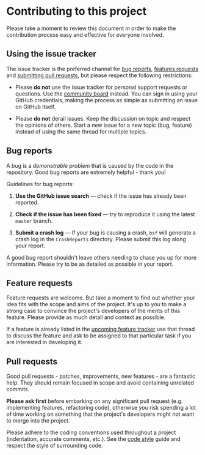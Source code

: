 # Contributing to this project

Please take a moment to review this document in order to make the contribution process easy and effective for everyone involved.

## Using the issue tracker

The issue tracker is the preferred channel for [bug reports](#bugs), [features requests](#features) and [submitting pull requests](#pull-requests), but please respect the following restrictions:

* Please **do not** use the issue tracker for personal support requests or questions. Use the [community board](https://discourse.bsframework.io) instead. You can sign in using your GitHub credentials, making the process as simple as submitting an issue on GitHub itself.

* Please **do not** derail issues. Keep the discussion on topic and respect the opinions of others. Start a new issue for a new topic (bug, feature) instead of using the same thread for multiple topics.

<a name="bugs"></a>
## Bug reports

A bug is a _demonstrable problem_ that is caused by the code in the repository. Good bug reports are extremely helpful - thank you!

Guidelines for bug reports:

1. **Use the GitHub issue search** &mdash; check if the issue has already been reported.

2. **Check if the issue has been fixed** &mdash; try to reproduce it using the latest `master` branch.

3. **Submit a crash log** &mdash; If your bug is causing a crash, `bsf` will generate a crash log in the `CrashReports` directory. Please submit this log along your report.

A good bug report shouldn't leave others needing to chase you up for more information. Please try to be as detailed as possible in your report.

<a name="features"></a>
## Feature requests

Feature requests are welcome. But take a moment to find out whether your idea fits with the scope and aims of the project. It's up to *you* to make a strong case to convince the project's developers of the merits of this feature. Please provide as much detail and context as possible.

If a feature is already listed in the [upcoming feature tracker](https://github.com/GameFoundry/bsf/issues?q=is%3Aopen+is%3Aissue+label%3AOFFICIAL) use that thread to discuss the feature and ask to be assigned to that particular task if you are interested in developing it.

<a name="pull-requests"></a>
## Pull requests

Good pull requests - patches, improvements, new features - are a fantastic help. They should remain focused in scope and avoid containing unrelated commits.

**Please ask first** before embarking on any significant pull request (e.g. implementing features, refactoring code), otherwise you risk spending a lot of time working on something that the project's developers might not want to merge into the project.

Please adhere to the coding conventions used throughout a project (indentation, accurate comments, etc.). See the [code style](https://www.bsframework.io/docs/code_style.html) guide and respect the style of surrounding code.